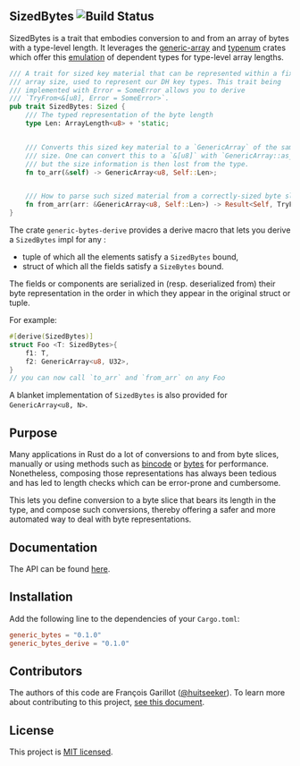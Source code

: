 ##  SizedBytes ![Build Status](https://github.com/novifinancial/generic-array-derive/workflows/Rust%20CI/badge.svg)

SizedBytes is a trait that embodies conversion to and from an array of bytes
with a type-level length. It leverages the
[generic-array](https://github.com/fizyk20/generic-array) and
[typenum](https://github.com/paholg/typenum) crates which offer this
[emulation](https://doi.org/10.1017/S0956796802004355) of dependent types for
type-level array lengths.

```rust
/// A trait for sized key material that can be represented within a fixed byte
/// array size, used to represent our DH key types. This trait being
/// implemented with Error = SomeError allows you to derive
/// `TryFrom<&[u8], Error = SomeError>`.
pub trait SizedBytes: Sized {
    /// The typed representation of the byte length
    type Len: ArrayLength<u8> + 'static;


    /// Converts this sized key material to a `GenericArray` of the same
    /// size. One can convert this to a `&[u8]` with `GenericArray::as_slice()`
    /// but the size information is then lost from the type.
    fn to_arr(&self) -> GenericArray<u8, Self::Len>;


    /// How to parse such sized material from a correctly-sized byte slice.
    fn from_arr(arr: &GenericArray<u8, Self::Len>) -> Result<Self, TryFromSizedBytesError>;
}
```

The crate `generic-bytes-derive` provides a derive macro that lets you derive a
`SizedBytes` impl for any :

- tuple of which all the elements satisfy a `SizedBytes` bound,
- struct of which all the fields satisfy a `SizeBytes` bound.

The fields or components are serialized in (resp. deserialized from) their byte
representation in the order in which they appear in the original struct or
tuple.

For example:

```rust
#[derive(SizedBytes)]
struct Foo <T: SizedBytes>{
    f1: T,
    f2: GenericArray<u8, U32>,
}
// you can now call `to_arr` and `from_arr` on any Foo
```

A blanket implementation of `SizedBytes` is also provided for `GenericArray<u8, N>`.

Purpose
----------

Many applications in Rust do a lot of conversions to and from byte slices,
manually or using methods such as [bincode](https://github.com/servo/bincode)
or [bytes](https://github.com/serde-rs/bytes) for performance. Nonetheless,
composing those representations has always been tedious and has led to length
checks which can be error-prone and cumbersome.

This lets you define conversion to a byte slice that bears its length in the
type, and compose such conversions, thereby offering a safer and more automated
way to deal with byte representations.

Documentation
-------------

The API can be found [here](https://docs.rs/generic-array-derive/).

Installation
------------

Add the following line to the dependencies of your `Cargo.toml`:

```toml
generic_bytes = "0.1.0"
generic_bytes_derive = "0.1.0"
```

Contributors
------------

The authors of this code are François Garillot ([@huitseeker](https://github.com/huitseeker)).
To learn more about contributing to this project, [see this document](./CONTRIBUTING.md).

License
-------

This project is [MIT licensed](./LICENSE).
